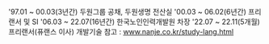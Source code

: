 '97.01 ~ 00.03(3년간) 두원그룹 공채, 두원생명 전산실
'00.03 ~ 06.02(6년간) 프리랜서 및 SI
'06.03 ~ 22.07(16년간) 한국노인인력개발원 차장
'22.07 ~ 22.11(5개월) 프리랜서(퓨랜스 이사)
개발기술 참고 : www.nanje.co.kr/study-lang.html
